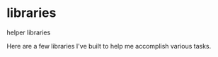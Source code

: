 # libraries
helper libraries

Here are a few libraries I've built to help me accomplish various tasks.
